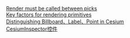 [Render must be called between picks](Render_must_be_called_Between_Picks.md)<br/>
[Key factors for rendering primitives](key_factor_for_rendering_primitive.md)<br/>
[Distinguishing Billboard、Label、Point in Cesium](Billboard_Label_Point.md)<br/>
[CesiumInspector控件](CesiumInspector.md)<br/>